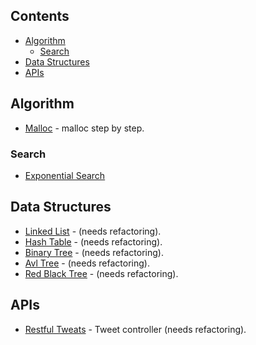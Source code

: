 ## Contents
- [Algorithm](#algorithm)
   - [Search](#search)
- [Data Structures](#data-structures)
- [APIs](#apis)
## Algorithm
- [Malloc](https://github.com/EduardoSilvaDiniz/tech-experiments/blob/main/my-malloc.c) - malloc step by step.
### Search
- [Exponential Search](https://github.com/EduardoSilvaDiniz/tech-experiments/tree/main/exponential-search)
## Data Structures
- [Linked List](https://github.com/EduardoSilvaDiniz/tech-experiments/tree/main/linkedlist) - (needs refactoring).
- [Hash Table](https://github.com/EduardoSilvaDiniz/tech-experiments/tree/main/hashtable) - (needs refactoring).
- [Binary Tree](https://github.com/EduardoSilvaDiniz/tech-experiments/tree/main/binary-tree) - (needs refactoring).
- [Avl Tree](https://github.com/EduardoSilvaDiniz/tech-experiments/tree/main/binary-tree) - (needs refactoring).
- [Red Black Tree](https://github.com/EduardoSilvaDiniz/tech-experiments/tree/main/binary-tree) - (needs refactoring).
## APIs
- [Restful Tweats](https://github.com/EduardoSilvaDiniz/tech-experiments/tree/main/api-rest) - Tweet controller (needs refactoring).
